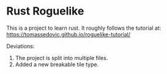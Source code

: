 # Rust Roguelike

This is a project to learn rust. It roughly follows the tutorial at: https://tomassedovic.github.io/roguelike-tutorial/

Deviations:
1. The project is split into multiple files.
2. Added a new breakable tile type.
